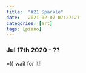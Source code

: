 ```yaml
---
title:  "#21 Sparkle"
date:   2021-02-07 07:27:27
categories: [art]
tags: [piano]
---
```


### Jul 17th 2020 - ??

=)) wait for it!!
